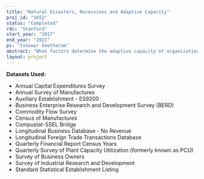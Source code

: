 ```yaml
---
title: "Natural Disasters, Recessions and Adaptive Capacity"
proj_id: "1652"
status: "Completed"
rdc: "Stanford"
start_year: "2017"
end_year: "2021"
pi: "Ishuwar Seetharam"
abstract: "What factors determine the adaptive capacity of organizations or the economy, when faced with unanticipated disruptive events? This research examines how the performance of establishments, firms, and the economy is affected by unanticipated shocks, including natural disasters and business cycle movements. This research aims to discern the characteristics of plants, firms, and local economies that determine their capacity to effectively respond – through adjustments in behavior, resource utilization, and technologies – to disruptions. Furthermore, this research will examine how responses to disruptions differ depending on the frequency and intensity of the disruption. For example, economic disasters such as recessions are infrequent, affect everyone, and are costly to the economy. There have only been five since the 1970s, but they have been widely studied and documented to be highly damaging. In contrast, natural disasters are more frequent in occurrence, local to certain geographies, and exhibit large variation in the extent of damage. While the economy-wide impact of natural disasters has also been studied, there exists limited plant- and firm-level evidence on the consequences of such frequent, unpredictable disasters; on the extent to which their impact differs from the repercussions of economic disasters; and the various characteristics that may determine the capacity to respond and adapt to uncertain and disruptive events. "
layout: project
---
```


**Datasets Used:**

  - Annual Capital Expenditures Survey 
  - Annual Survey of Manufactures 
  - Auxiliary Establishment - ES9200 
  - Business Enterprise Research and Development Survey (BERD) 
  - Commodity Flow Survey 
  - Census of Manufactures 
  - Compustat-SSEL Bridge 
  - Longitudinal Business Database - No Revenue 
  - Longitudinal Foreign Trade Transactions Database 
  - Quarterly Financial Report Census Years 
  - Quarterly Survey of Plant Capacity Utilization (formerly known as PCU) 
  - Survey of Business Owners 
  - Survey of Industrial Research and Development 
  - Standard Statistical Establishment Listing 

